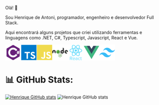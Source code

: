 
Olá! 👋

Sou Henrique de Antoni, programador, engenheiro e desenvolvedor Full Stack.

Aqui encontrará alguns projetos que criei utilizando ferramentas e linguagens como .NET, C#, Typescript, Javascript, React e Vue.

<img src="https://raw.githubusercontent.com/devicons/devicon/6910f0503efdd315c8f9b858234310c06e04d9c0/icons/csharp/csharp-plain.svg" alt="Csharp"  width="50" ><img src="https://raw.githubusercontent.com/devicons/devicon/6910f0503efdd315c8f9b858234310c06e04d9c0/icons/typescript/typescript-plain.svg" alt="Typescript"  width="50" ><img src="https://raw.githubusercontent.com/devicons/devicon/6910f0503efdd315c8f9b858234310c06e04d9c0/icons/javascript/javascript-plain.svg" alt="JavaScript"  width="50" ><img src="https://raw.githubusercontent.com/devicons/devicon/6910f0503efdd315c8f9b858234310c06e04d9c0/icons/nodejs/nodejs-original-wordmark.svg" alt="Node"  width="50" ><img src="https://raw.githubusercontent.com/devicons/devicon/6910f0503efdd315c8f9b858234310c06e04d9c0/icons/react/react-original-wordmark.svg" alt="React"  width="50" ><img src="https://raw.githubusercontent.com/devicons/devicon/6910f0503efdd315c8f9b858234310c06e04d9c0/icons/vuejs/vuejs-original.svg" alt="Vue"  width="50" ><img src="https://github.com/devicons/devicon/blob/master/icons/tailwindcss/tailwindcss-original.svg" alt="Tail"  width="50" >


# 📊 GitHub Stats:

[![Henrique GitHub stats](https://github-readme-stats.vercel.app/api?username=henriquedeantoni)](https://github.com/anuraghazra/github-readme-stats)  ![Henrique GitHub stats](https://github-readme-stats.vercel.app/api/top-langs/?username=henriquedeantoni)

